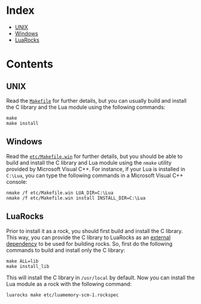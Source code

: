 Index
=====

- [UNIX](#unix)
- [Windows](#windows)
- [LuaRocks](#luarocks)

Contents
========

UNIX
----

Read the [`Makefile`](Makefile) for further details,
but you can usually build and install the C library and the Lua module using the following commands:

```shell
make
make install
```

Windows
-------

Read the [`etc/Makefile.win`](etc/Makefile.win) for further details,
but you should be able to build and install the C library and Lua module using the `nmake` utility provided by Microsoft Visual C++.
For instance,
if your Lua is installed in `C:\Lua`,
you can type the following commands in a Microsoft Visual C++ console:

```shell
nmake /f etc/Makefile.win LUA_DIR=C:\Lua
nmake /f etc/Makefile.win install INSTALL_DIR=C:\Lua
```

LuaRocks
--------

Prior to install it as a rock,
you should first build and install the C library.
This way,
you can provide the C library to LuaRocks as an [external dependency](https://github.com/luarocks/luarocks/wiki/Platform-agnostic-external-dependencies) to be used for building rocks.
So,
first do the following commands to build and install only the C library:

```shell
make ALL=lib
make install_lib
```

This will install the C library in `/usr/local` by default.
Now you can install the Lua module as a rock with the following command:

```shell
luarocks make etc/luamemory-scm-1.rockspec
```
